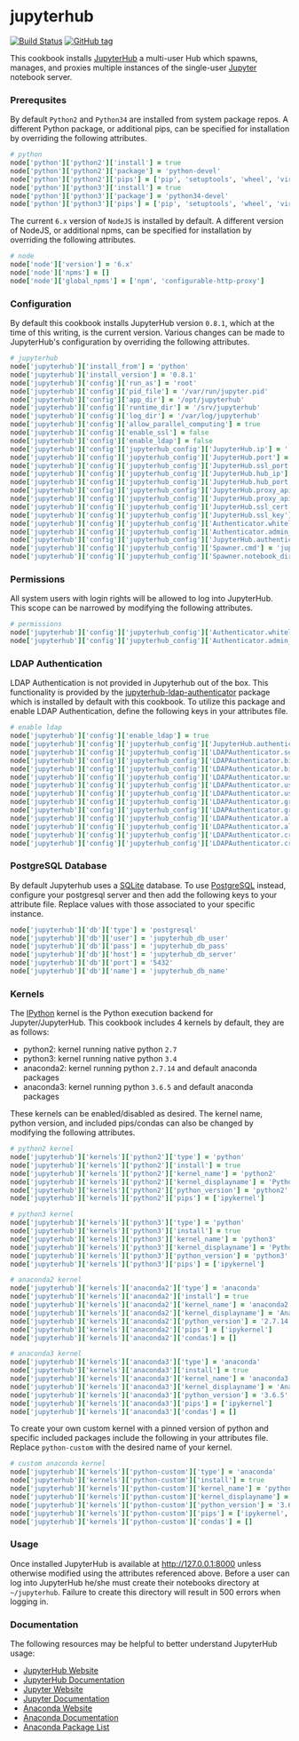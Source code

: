 # jupyterhub

[![Build Status](https://travis-ci.org/hansohn/jupyterhub.svg?branch=master)](https://travis-ci.org/hansohn/jupyterhub) [![GitHub tag](https://img.shields.io/github/tag/hansohn/jupyterhub.svg)](https://github.com/hansohn/jupyterhub)

This cookbook installs [JupyterHub](https://github.com/jupyterhub/jupyterhub) a multi-user Hub which spawns, manages, and proxies multiple instances of the single-user [Jupyter](http://jupyter.org/) notebook server.

### Prerequsites

By default `Python2` and `Python34` are installed from system package repos. A different Python package, or additional pips, can be specified for installation by overriding the following attributes.

```ruby
# python
node['python']['python2']['install'] = true
node['python']['python2']['package'] = 'python-devel'
node['python']['python2']['pips'] = ['pip', 'setuptools', 'wheel', 'virtualenv', 'jupyter', 'py4j', 'ipyparallel']
node['python']['python3']['install'] = true
node['python']['python3']['package'] = 'python34-devel'
node['python']['python3']['pips'] = ['pip', 'setuptools', 'wheel', 'virtualenv', 'jupyter', 'py4j', 'ipyparallel']
```

The current `6.x` version of `NodeJS` is installed by default. A different version of NodeJS, or additional npms, can be specified for installation by overriding the following attributes.

```ruby
# node
node['node']['version'] = '6.x'
node['node']['npms'] = []
node['node']['global_npms'] = ['npm', 'configurable-http-proxy']
```

### Configuration

By default this cookbook installs JupyterHub version `0.8.1`, which at the time of this writing, is the current version. Various changes can be made to JupyterHub's configuration by overriding the following attributes.

```ruby
# jupyterhub
node['jupyterhub']['install_from'] = 'python'
node['jupyterhub']['install_version'] = '0.8.1'
node['jupyterhub']['config']['run_as'] = 'root'
node['jupyterhub']['config']['pid_file'] = '/var/run/jupyter.pid'
node['jupyterhub']['config']['app_dir'] = '/opt/jupyterhub'
node['jupyterhub']['config']['runtime_dir'] = '/srv/jupyterhub'
node['jupyterhub']['config']['log_dir'] = '/var/log/jupyterhub'
node['jupyterhub']['config']['allow_parallel_computing'] = true
node['jupyterhub']['config']['enable_ssl'] = false
node['jupyterhub']['config']['enable_ldap'] = false
node['jupyterhub']['config']['jupyterhub_config']['JupyterHub.ip'] = ''
node['jupyterhub']['config']['jupyterhub_config']['JupyterHub.port'] = '8000'
node['jupyterhub']['config']['jupyterhub_config']['JupyterHub.ssl_port'] = '8443'
node['jupyterhub']['config']['jupyterhub_config']['JupyterHub.hub_ip'] = '127.0.0.1'
node['jupyterhub']['config']['jupyterhub_config']['JupyterHub.hub_port'] = '8081'
node['jupyterhub']['config']['jupyterhub_config']['JupyterHub.proxy_api_ip'] = '127.0.0.1'
node['jupyterhub']['config']['jupyterhub_config']['JupyterHub.proxy_api_port'] = '8001'
node['jupyterhub']['config']['jupyterhub_config']['JupyterHub.ssl_cert'] = '/etc/ssl/certs/jupyterhub.crt'
node['jupyterhub']['config']['jupyterhub_config']['JupyterHub.ssl_key'] = '/etc/ssl/private/jupyterhub.key'
node['jupyterhub']['config']['jupyterhub_config']['Authenticator.whitelist'] = []
node['jupyterhub']['config']['jupyterhub_config']['Authenticator.admin_users'] = []
node['jupyterhub']['config']['jupyterhub_config']['JupyterHub.authenticator_class'] = 'jupyterhub.auth.PAMAuthenticator'
node['jupyterhub']['config']['jupyterhub_config']['Spawner.cmd'] = 'jupyterhub-singleuser'
node['jupyterhub']['config']['jupyterhub_config']['Spawner.notebook_dir'] = '~/notebooks'
```

### Permissions

All system users with login rights will be allowed to log into JupyterHub. This scope can be narrowed by modifying the following attributes.

```ruby
# permissions
node['jupyterhub']['config']['jupyterhub_config']['Authenticator.whitelist'] = []
node['jupyterhub']['config']['jupyterhub_config']['Authenticator.admin_users'] = []
```

### LDAP Authentication

LDAP Authentication is not provided in Jupyterhub out of the box. This functionality is provided by the [jupyterhub-ldap-authenticator](https://github.com/hansohn/jupyterhub-ldap-authenticator) package which is installed by default with this cookbook. To utilize this package and enable LDAP Authentication, define the following keys in your attributes file.

```ruby
# enable ldap
node['jupyterhub']['config']['enable_ldap'] = true
node['jupyterhub']['config']['jupyterhub_config']['JupyterHub.authenticator_ldap_class'] = 'ldapauthenticator.LDAPAuthenticator'
node['jupyterhub']['config']['jupyterhub_config']['LDAPAuthenticator.server_hosts'] = ['ldaps://ldap1.example.com:636', 'ldaps://ldap2.example.com:636']
node['jupyterhub']['config']['jupyterhub_config']['LDAPAuthenticator.bind_user_dn'] = 'uid=imauser,cn=users,cn=accounts,dc=example,dc=com'
node['jupyterhub']['config']['jupyterhub_config']['LDAPAuthenticator.bind_user_password'] = 'imapassword'
node['jupyterhub']['config']['jupyterhub_config']['LDAPAuthenticator.user_search_base'] = 'cn=users,cn=accounts,dc=example,dc=com'
node['jupyterhub']['config']['jupyterhub_config']['LDAPAuthenticator.user_search_filter'] = '(&(objectClass=person)(uid={username}))'
node['jupyterhub']['config']['jupyterhub_config']['LDAPAuthenticator.user_membership_attribute'] = 'memberOf'
node['jupyterhub']['config']['jupyterhub_config']['LDAPAuthenticator.group_search_base'] = 'cn=groups,cn=accounts,dc=example,dc=com'
node['jupyterhub']['config']['jupyterhub_config']['LDAPAuthenticator.group_search_filter'] = '(&(objectClass=ipausergroup)(memberOf={group}))'
node['jupyterhub']['config']['jupyterhub_config']['LDAPAuthenticator.allowed_groups'] = ['cn=jupyterhub-users,cn=groups,cn=accounts,dc=example,dc=com']
node['jupyterhub']['config']['jupyterhub_config']['LDAPAuthenticator.allow_nested_groups'] = 'True'
node['jupyterhub']['config']['jupyterhub_config']['LDAPAuthenticator.create_user_home_dir'] = 'True'
node['jupyterhub']['config']['jupyterhub_config']['LDAPAuthenticator.create_user_home_dir_cmd'] = ['mkhomedir_helper']
```

### PostgreSQL Database

By default Jupyterhub uses a [SQLite](https://www.sqlite.org/index.html) database. To use [PostgreSQL](https://www.postgresql.org/) instead, configure your postgresql server and then add the following keys to your attribute file. Replace values with those associated to your specific instance.

```ruby
node['jupyterhub']['db']['type'] = 'postgresql'
node['jupyterhub']['db']['user'] = 'jupyterhub_db_user'
node['jupyterhub']['db']['pass'] = 'jupyterhub_db_pass'
node['jupyterhub']['db']['host'] = 'jupyterhub_db_server'
node['jupyterhub']['db']['port'] = '5432'
node['jupyterhub']['db']['name'] = 'jupyterhub_db_name'
```

### Kernels

The [IPython](https://ipython.org/) kernel is the Python execution backend for Jupyter/JupyterHub. This cookbook includes 4 kernels by default, they are as follows:

- python2: kernel running native python `2.7`
- python3: kernel running native python `3.4`
- anaconda2: kernel running python `2.7.14` and default anaconda packages
- anaconda3: kernel running python `3.6.5` and default anaconda packages

These kernels can be enabled/disabled as desired. The kernel name, python version, and included pips/condas can also be changed by modifying the following attributes.

```ruby
# python2 kernel
node['jupyterhub']['kernels']['python2']['type'] = 'python'
node['jupyterhub']['kernels']['python2']['install'] = true
node['jupyterhub']['kernels']['python2']['kernel_name'] = 'python2'
node['jupyterhub']['kernels']['python2']['kernel_displayname'] = 'Python 2'
node['jupyterhub']['kernels']['python2']['python_version'] = 'python2'
node['jupyterhub']['kernels']['python2']['pips'] = ['ipykernel']

# python3 kernel
node['jupyterhub']['kernels']['python3']['type'] = 'python'
node['jupyterhub']['kernels']['python3']['install'] = true
node['jupyterhub']['kernels']['python3']['kernel_name'] = 'python3'
node['jupyterhub']['kernels']['python3']['kernel_displayname'] = 'Python 3'
node['jupyterhub']['kernels']['python3']['python_version'] = 'python3'
node['jupyterhub']['kernels']['python3']['pips'] = ['ipykernel']

# anaconda2 kernel
node['jupyterhub']['kernels']['anaconda2']['type'] = 'anaconda'
node['jupyterhub']['kernels']['anaconda2']['install'] = true
node['jupyterhub']['kernels']['anaconda2']['kernel_name'] = 'anaconda2'
node['jupyterhub']['kernels']['anaconda2']['kernel_displayname'] = 'Anaconda 2'
node['jupyterhub']['kernels']['anaconda2']['python_version'] = '2.7.14'
node['jupyterhub']['kernels']['anaconda2']['pips'] = ['ipykernel']
node['jupyterhub']['kernels']['anaconda2']['condas'] = []

# anaconda3 kernel
node['jupyterhub']['kernels']['anaconda3']['type'] = 'anaconda'
node['jupyterhub']['kernels']['anaconda3']['install'] = true
node['jupyterhub']['kernels']['anaconda3']['kernel_name'] = 'anaconda3'
node['jupyterhub']['kernels']['anaconda3']['kernel_displayname'] = 'Anaconda 3'
node['jupyterhub']['kernels']['anaconda3']['python_version'] = '3.6.5'
node['jupyterhub']['kernels']['anaconda3']['pips'] = ['ipykernel']
node['jupyterhub']['kernels']['anaconda3']['condas'] = []
```

To create your own custom kernel with a pinned version of python and specific included packages include the following in your attributes file. Replace `python-custom` with the desired name of your kernel.

```ruby
# custom anaconda kernel
node['jupyterhub']['kernels']['python-custom']['type'] = 'anaconda'
node['jupyterhub']['kernels']['python-custom']['install'] = true
node['jupyterhub']['kernels']['python-custom']['kernel_name'] = 'python-custom'
node['jupyterhub']['kernels']['python-custom']['kernel_displayname'] = 'Python Custom'
node['jupyterhub']['kernels']['python-custom']['python_version'] = '3.6.5'
node['jupyterhub']['kernels']['python-custom']['pips'] = ['ipykernel', 'matplotlib', 'pandas', 'scikit-learn', 'tensorflow']
node['jupyterhub']['kernels']['python-custom']['condas'] = []
```

### Usage

Once installed JupyterHub is available at http://127.0.0.1:8000 unless otherwise modified using the attributes referenced above. Before a user can log into JupyterHub he/she must create their notebooks directory at `~/jupyterhub`. Failure to create this directory will result in 500 errors when logging in.

### Documentation

The following resources may be helpful to better understand JupyterHub usage:

- [JupyterHub Website](https://github.com/jupyterhub/jupyterhub)
- [JupyterHub Documentation](https://jupyterhub.readthedocs.io/en/latest/)
- [Jupyter Website](https://jupyter.org/)
- [Jupyter Documentation](https://jupyter.readthedocs.io/en/latest/)
- [Anaconda Website](https://www.continuum.io/)
- [Anaconda Documentation](https://docs.continuum.io/anaconda/)
- [Anaconda Package List](https://docs.continuum.io/anaconda/pkg-docs)
